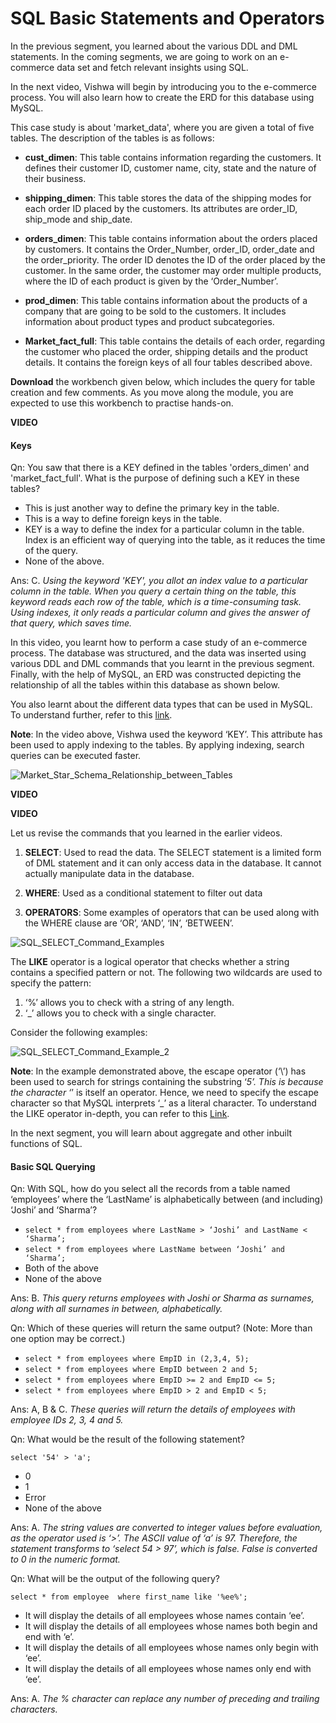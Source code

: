 ﻿# SQL Basic Statements and Operators

In the previous segment, you learned about the various DDL and DML statements. In the coming segments, we are going to work on an e-commerce data set and fetch relevant insights using SQL.

In the next video, Vishwa will begin by introducing you to the e-commerce process. You will also learn how to create the ERD for this database using MySQL.

This case study is about 'market_data', where you are given a total of five tables. The description of the tables is as follows:

- **cust_dimen**: This table contains information regarding the customers. It defines their customer ID, customer name, city, state and the nature of their business.

- **shipping_dimen**: This table stores the data of the shipping modes for each order ID placed by the customers. Its attributes are order_ID, ship_mode and ship_date.

- **orders_dimen**: This table contains information about the orders placed by customers. It contains the Order_Number, order_ID, order_date and the order_priority. The order ID denotes the ID of the order placed by the customer. In the same order, the customer may order multiple products, where the ID of each product is given by the ‘Order_Number’.

- **prod_dimen**: This table contains information about the products of a company that are going to be sold to the customers. It includes information about product types and product subcategories.

- **Market_fact_full**: This table contains the details of each order, regarding the customer who placed the order, shipping details and the product details. It contains the foreign keys of all four tables described above.

**Download** the workbench given below, which includes the query for table creation and few comments. As you move along the module, you are expected to use this workbench to practise hands-on.    

**VIDEO**    

#### Keys

Qn: You saw that there is a KEY defined in the tables 'orders_dimen' and 'market_fact_full'. What is the purpose of defining such a KEY in these tables?

- This is just another way to define the primary key in the table.
- This is a way to define foreign keys in the table.
- KEY is a way to define the index for a particular column in the table. Index is an efficient way of querying into the table, as it reduces the time of the query.
- None of the above.

Ans: C. _Using the keyword 'KEY', you allot an index value to a particular column in the table. When you query a certain thing on the table, this keyword reads each row of the table, which is a time-consuming task. Using indexes, it only reads a particular column and gives the answer of that query, which saves time._    

In this video, you learnt how to perform a case study of an e-commerce process. The database was structured, and the data was inserted using various DDL and DML commands that you learnt in the previous segment. Finally, with the help of MySQL, an ERD was constructed depicting the relationship of all the tables within this database as shown below.    

You also learnt about the different data types that can be used in MySQL. To understand further, refer to this  [link](https://www.tutorialspoint.com/mysql/mysql-data-types.htm).    

**Note**: In the video above, Vishwa used the keyword ‘KEY’. This attribute has been used to apply indexing to the tables. By applying indexing, search queries can be executed faster.    

![Market_Star_Schema_Relationship_between_Tables](https://i.ibb.co/sshtfqz/Market-Star-Schema-Relationship-between-Tables.png)

**VIDEO**    

**VIDEO**    

Let us revise the commands that you learned in the earlier videos.    

1. **SELECT**: Used to read the data. The SELECT statement is a limited form of DML statement and it can only access data in the database. It cannot actually manipulate data in the database.

2. **WHERE**: Used as a conditional statement to filter out data

3. **OPERATORS**: Some examples of operators that can be used along with the WHERE clause are ‘OR’, ‘AND’, ‘IN’, ‘BETWEEN’.

![SQL_SELECT_Command_Examples](https://i.ibb.co/kXLhHdh/SQL-SELECT-Command-Example-1.png)

The  **LIKE** operator is a logical operator that checks whether a string contains a specified pattern or not. The following two wildcards are used to specify the pattern:    

1. ‘%’ allows you to check with a string of any length.
2. ‘_’ allows you to check with a single character.

Consider the following examples:

![SQL_SELECT_Command_Example_2](https://i.ibb.co/m9WdSv6/SQL-SELECT-Command-Example-2.png)

**Note**: In the example demonstrated above, the escape operator (‘\’) has been used to search for strings containing the substring ‘_5’. This is because the character ‘_’ is itself an operator. Hence, we need to specify the escape character so that MySQL interprets ‘_’ as a literal character. To understand the LIKE operator in-depth, you can refer to this  [Link](https://www.techonthenet.com/mysql/like.php).    

In the next segment, you will learn about aggregate and other inbuilt functions of SQL.    

#### Basic SQL Querying

Qn: With SQL, how do you select all the records from a table named ‘employees’ where the ‘LastName’ is alphabetically between (and including) ‘Joshi’ and ‘Sharma’?

- `select * from employees where LastName > ‘Joshi’ and LastName < ‘Sharma’;`
- `select * from employees where LastName between ‘Joshi’ and ‘Sharma’;`
- Both of the above
- None of the above

Ans: B. _This query returns employees with Joshi or Sharma as surnames, along with all surnames in between, alphabetically._    

Qn: Which of these queries will return the same output? (Note: More than one option may be correct.)

- `select * from employees where EmpID in (2,3,4, 5);`
- `select * from employees where EmpID between 2 and 5;`
- `select * from employees where EmpID >= 2 and EmpID <= 5;`
- `select * from employees where EmpID > 2 and EmpID < 5;`

Ans: A, B & C. _These queries will return the details of employees with employee IDs 2, 3, 4 and 5._    

Qn: What would be the result of the following statement?    

    select '54' > 'a';

- 0
- 1
- Error
- None of the above

Ans: A. _The string values are converted to integer values before evaluation, as the operator used is ‘>’. The ASCII value of ‘a’ is 97. Therefore, the statement transforms to ‘select 54 > 97’, which is false. False is converted to 0 in the numeric format._    

Qn: What will be the output of the following query?

    select * from employee  where first_name like '%ee%';

- It will display the details of all employees whose names contain ‘ee’.
- It will display the details of all employees whose names both begin and end with ‘e’.
- It will display the details of all employees whose names only begin with ‘ee’.
- It will display the details of all employees whose names only end with ‘ee’.

Ans: A. _The % character can replace any number of preceding and trailing characters._    
